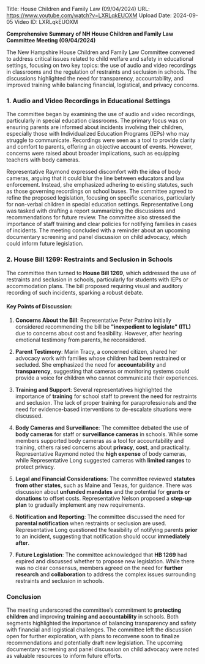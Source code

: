 Title: House Children and Family Law (09/04/2024)
URL: https://www.youtube.com/watch?v=LXRLqkEUOXM
Upload Date: 2024-09-05
Video ID: LXRLqkEUOXM

**Comprehensive Summary of NH House Children and Family Law Committee Meeting (09/04/2024)**

The New Hampshire House Children and Family Law Committee convened to address critical issues related to child welfare and safety in educational settings, focusing on two key topics: the use of audio and video recordings in classrooms and the regulation of restraints and seclusion in schools. The discussions highlighted the need for transparency, accountability, and improved training while balancing financial, logistical, and privacy concerns.

### **1. Audio and Video Recordings in Educational Settings**
The committee began by examining the use of audio and video recordings, particularly in special education classrooms. The primary focus was on ensuring parents are informed about incidents involving their children, especially those with Individualized Education Programs (IEPs) who may struggle to communicate. Recordings were seen as a tool to provide clarity and comfort to parents, offering an objective account of events. However, concerns were raised about broader implications, such as equipping teachers with body cameras. 

Representative Raymond expressed discomfort with the idea of body cameras, arguing that it could blur the line between educators and law enforcement. Instead, she emphasized adhering to existing statutes, such as those governing recordings on school buses. The committee agreed to refine the proposed legislation, focusing on specific scenarios, particularly for non-verbal children in special education settings. Representative Long was tasked with drafting a report summarizing the discussions and recommendations for future review. The committee also stressed the importance of staff training and clear policies for notifying families in cases of incidents. The meeting concluded with a reminder about an upcoming documentary screening and panel discussion on child advocacy, which could inform future legislation.

### **2. House Bill 1269: Restraints and Seclusion in Schools**
The committee then turned to **House Bill 1269**, which addressed the use of restraints and seclusion in schools, particularly for students with IEPs or accommodation plans. The bill proposed requiring visual and auditory recording of such incidents, sparking a robust debate.

#### **Key Points of Discussion:**
1. **Concerns About the Bill**: Representative Peter Patrino initially considered recommending the bill be **"inexpedient to legislate" (ITL)** due to concerns about cost and feasibility. However, after hearing emotional testimony from parents, he reconsidered.
   
2. **Parent Testimony**: Marin Tracy, a concerned citizen, shared her advocacy work with families whose children had been restrained or secluded. She emphasized the need for **accountability** and **transparency**, suggesting that cameras or monitoring systems could provide a voice for children who cannot communicate their experiences.

3. **Training and Support**: Several representatives highlighted the importance of **training** for school staff to prevent the need for restraints and seclusion. The lack of proper training for paraprofessionals and the need for evidence-based interventions to de-escalate situations were discussed.

4. **Body Cameras and Surveillance**: The committee debated the use of **body cameras** for staff or **surveillance cameras** in schools. While some members supported body cameras as a tool for accountability and training, others raised concerns about **privacy**, **cost**, and practicality. Representative Raymond noted the **high expense** of body cameras, while Representative Long suggested cameras with **limited ranges** to protect privacy.

5. **Legal and Financial Considerations**: The committee reviewed **statutes from other states**, such as Maine and Texas, for guidance. There was discussion about **unfunded mandates** and the potential for **grants or donations** to offset costs. Representative Nelson proposed a **step-up plan** to gradually implement any new requirements.

6. **Notification and Reporting**: The committee discussed the need for **parental notification** when restraints or seclusion are used. Representative Long questioned the feasibility of notifying parents **prior** to an incident, suggesting that notification should occur **immediately after**.

7. **Future Legislation**: The committee acknowledged that **HB 1269** had expired and discussed whether to propose new legislation. While there was no clear consensus, members agreed on the need for **further research** and **collaboration** to address the complex issues surrounding restraints and seclusion in schools.

### **Conclusion**
The meeting underscored the committee’s commitment to **protecting children** and improving **training and accountability** in schools. Both segments highlighted the importance of balancing transparency and safety with financial and logistical challenges. The committee left the discussion open for further exploration, with plans to reconvene soon to finalize recommendations and potentially draft new legislation. The upcoming documentary screening and panel discussion on child advocacy were noted as valuable resources to inform future efforts.
